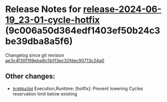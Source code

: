 Release Notes for [**release-2024-06-19\_23-01-cycle-hotfix**](https://github.com/dfinity/ic/tree/release-2024-06-19_23-01-cycle-hotfix) (9c006a50d364edf1403ef50b24c3be39dba8a5f6)
===================================================================================================================================================================================

Changelog since git revision [ae3c4f30f198eba9c5b113ec32fdec90713c24a0](https://dashboard.internetcomputer.org/release/ae3c4f30f198eba9c5b113ec32fdec90713c24a0)

Other changes:
--------------

* [`9c006a50d`](https://github.com/dfinity/ic/commit/9c006a50d) Execution,Runtime: [hotfix]: Prevent lowering Cycles reservation limit below existing
